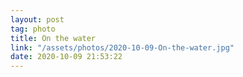 ```yaml
---
layout: post
tag: photo
title: On the water
link: "/assets/photos/2020-10-09-On-the-water.jpg"
date: 2020-10-09 21:53:22
---
```

